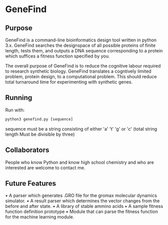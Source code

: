 # GeneFind
## Purpose
GeneFind is a command-line bioinformatics design tool written in python 3.x. GeneFind searches the designspace of all possible proteins of finite length, tests them, and outputs a DNA sequence corresponding to a protein which suffices a fitness function specified by you.

The overall purpose of GeneFind is to reduce the cognitive labour required to research synthetic biology. GeneFind translates a cogntively limited problem, protein design, to a computational problem. This should reduce total turnaround time for experimenting with synthetic genes.

## Running
Run with: 

```py
python3 genefind.py [sequence]
```
sequence must be a string consisting of either 'a' 't' 'g' or 'c' (total string length Must be divisible by three)

## Collaborators
People who know Python and know high school chemistry and who are interested are welcome to contact me.

## Future Features
• A parser which generates .GRO file for the gromax molecular dynamics simulator.
• A result parser which determines the vector changes from the before and after state.
• A library of stable ammino acids
• A sample fitness function definition prototype
• Module that can parse the fitness function for the machine learning module.
